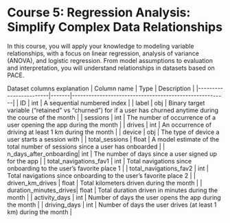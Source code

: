 # Course 5: Regression Analysis: Simplify Complex Data Relationships

In this course, you will apply your knowledge to modeling variable relationships, with a focus on linear regression, analysis of variance (ANOVA), and logistic regression. From model assumptions to evaluation and interpretation, you will understand relationships in datasets based on PACE. 

Dataset columns explanation
| Column name            | Type  | Description                                            |
|------------------------|-------|--------------------------------------------------------|
| ID                     | int   | A sequential numbered index                            |
| label                  | obj   | Binary target variable (“retained” vs “churned”) for if a user has churned anytime during the course of the month |
| sessions               | int   | The number of occurrence of a user opening the app during the month |
| drives                 | int   | An occurrence of driving at least 1 km during the month |
| device                 | obj   | The type of device a user starts a session with        |
| total_sessions         | float | A model estimate of the total number of sessions since a user has onboarded |
| n_days_after_onboarding| int   | The number of days since a user signed up for the app  |
| total_navigations_fav1 | int   | Total navigations since onboarding to the user’s favorite place 1 |
| total_navigations_fav2 | int   | Total navigations since onboarding to the user’s favorite place 2 |
| driven_km_drives       | float | Total kilometers driven during the month                |
| duration_minutes_drives| float | Total duration driven in minutes during the month       |
| activity_days          | int   | Number of days the user opens the app during the month |
| driving_days           | int   | Number of days the user drives (at least 1 km) during the month |
